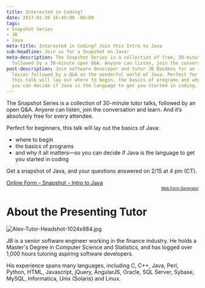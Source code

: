 ```yaml
---
title: Interested in Coding?
date: 2017-01-26 16:45:00 -06:00
tags:
- Snapshot Series
- JB
- Java
meta-title: Interested in Coding? Join this Intro to Java
sub-headline: Join us for a Snapshot on Java!
meta-description: The Snapshot Series is a collection of free, 30-minute tutor talks
  followed by a 30-minute open Q&A. Anyone can listen, join the conversation and learn.
post-description: Join software developer and tutor JB Baudens for an introductory
  lesson followed by a Q&A on the wonderful world of Java. Perfect for beginners,
  this talk will lay out where to begin, the basics of programs and why it all matters—so
  you can decide if Java is the language to get you started in coding.
---
```


The Snapshot Series is a collection of 30-minute tutor talks, followed by an open Q&A. Anyone can listen, join the conversation and learn. And it’s absolutely free for every attendee.

Perfect for beginners, this talk will lay out the basics of Java:
* where to begin
* the basics of programs 
* and why it all matters—so you can decide if Java is the language to get you started in coding

Get a snapshot of Java, and your questions answered on 2/15 at 4 pm (CT). 

<script type="text/javascript" src="https://wyzant.formstack.com/forms/js.php/snapshot_intro_to_java">
</script>
<noscript>
     <a href="https://wyzant.formstack.com/forms/snapshot_intro_to_java" title="Online Form">Online Form - Snapshot - Intro to Java</a>
</noscript>
<div style="text-align:right; font-size:x-small;">
     <a href="http://www.formstack.com?utm_source=jsembed&utm_medium=product&utm_campaign=product+branding&fa=h,2562507" title="Web Form Generator">Web Form Generator</a>
</div>

# About the Presenting Tutor #
![Alex-Tutor-Headshot-1024x684.jpg](/blog/uploads/Alex-Tutor-Headshot-1024x684.jpg)

JB is a senior software engineer working in the finance industry. He holds a Master's Degree in Computer Science and Statistics, and has logged over 1,000 hours tutoring aspiring software developers.

His experience spans many languages, including C, C++, Java, Perl, Python, HTML, Javascript, jQuery, AngularJS, Oracle, SQL Server, Sybase, MySQL, Informatica, Unix (Solaris) and Linux.